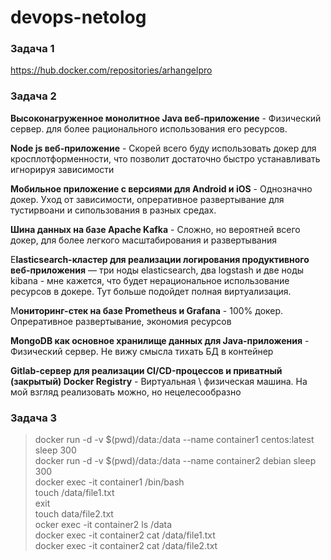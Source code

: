 # devops-netolog

### **Задача 1**
https://hub.docker.com/repositories/arhangelpro
### **Задача 2**  
**Высоконагруженное монолитное Java веб-приложение** - Физический сервер. для более рационального использования его ресурсов.

**Node js веб-приложение** - Скорей всего буду использовать докер для кросплотформенности, что позволит достаточно быстро устанавливать игнорируя зависимости

**Мобильное приложение c версиями для Android и iOS** - Однозначно докер. Уход от зависимости, опреративное развертывание для тустирвоани и сипользования в разных средах.

**Шина данных на базе Apache Kafka** - Сложно, но вероятней всего докер, для более легкого масштабирования и развертывания


E**lasticsearch-кластер для реализации логирования продуктивного веб-приложения** — три ноды elasticsearch, два logstash и две ноды kibana - мне кажется, что будет нерациональное использование ресурсов в докере. Тут больше подойдет полная виртуализация.

М**ониторинг-стек на базе Prometheus и Grafana** - 100% докер. Опреративное развертывание, экономия ресурсов

**MongoDB как основное хранилище данных для Java-приложения** - Физический сервер. Не вижу смысла тихать БД в контейнер

**Gitlab-сервер для реализации CI/CD-процессов и приватный (закрытый) Docker Registry** - Виртуальная \ физическая машина. На мой взгляд реализовать можно, но нецелесообразно 




### **Задача 3**  
>docker run -d -v $(pwd)/data:/data --name container1 centos:latest sleep 300  
docker run -d -v $(pwd)/data:/data --name container2 debian sleep 300  
docker exec -it container1 /bin/bash  
touch /data/file1.txt  
exit  
touch data/file2.txt  
ocker exec -it container2 ls /data  
docker exec -it container2 cat /data/file1.txt  
docker exec -it container2 cat /data/file2.txt  